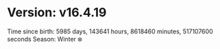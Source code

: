 # Version: v16.4.19
Time since birth: 5985 days, 143641 hours, 8618460 minutes, 517107600 seconds
Season: Winter ❄️
